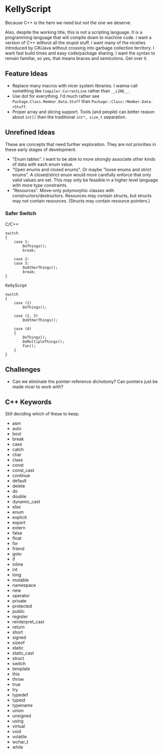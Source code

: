# KellyScript

Because C++ is the hero we need but not the one we deserve.

Also, despite the working title, this is not a scripting language. It is a programming language that will compile down to machine code. I want a version of C++ without all the stupid stuff. I want many of the niceties introduced by C#/Java without crossing into garbage collection territory. I want fast build times and easy code/package sharing. I want the syntax to remain familiar, so yes, that means braces and semicolons. Get over it.

## Feature Ideas

* Replace many macros with nicer system libraries. I wanna call something like `Compiler.CurrentLine` rather than `__LINE__`.
* Use dot for everything. I'd much rather see `Package.Class.Member.Data.Stuff` than `Package::Class::Member.Data->Stuff`.
* Proper array and slicing support. Tools (and people) can better reason about `int[]` than the traditional `int*, size_t` separation.

## Unrefined Ideas

These are concepts that need further exploration. They are not priorities in these early stages of development.

* "Enum tables". I want to be able to more strongly associate other kinds of data with each enum value.
* "Open enums and closed enums". Or maybe "loose enums and strict enums". A closed/strict enum would more carefully enforce that only valid values are set. This may only be feasible in a higher level language with more type constraints.
* "Resources". Move-only polymorphic classes with constructors/destructors. Resources may contain structs, but structs may not contain resources. (Structs may contain resource pointers.)

### Safer Switch

C/C++

    switch
    {
        case 1:
            DoThings();
            break;
        
        case 2:
        case 3:
            DoOtherThings();
            break;
    }

KellyScript

    switch
    {
        case (1)
            DoThings();
        
        case (2, 3)
            DoOtherThings();
        
        case (4)
        {
            DoThings();
            DoMultipleThings();
            Fun();
        }
    }

## Challenges

* Can we eliminate the pointer-reference dichotomy? Can pointers just be made nicer to work with?

## C++ Keywords

Still deciding which of these to keep.

* asm
* auto
* bool
* break
* case
* catch
* char
* class
* const
* const_cast
* continue
* default
* delete
* do
* double
* dynamic_cast
* else
* enum
* explicit
* export
* extern
* false
* float
* for
* friend
* goto
* if
* inline
* int
* long
* mutable
* namespace
* new
* operator
* private
* protected
* public
* register
* reinterpret_cast
* return
* short
* signed
* sizeof
* static
* static_cast
* struct
* switch
* template
* this
* throw
* true
* try
* typedef
* typeid
* typename
* union
* unsigned
* using
* virtual
* void
* volatile
* wchar_t
* while
